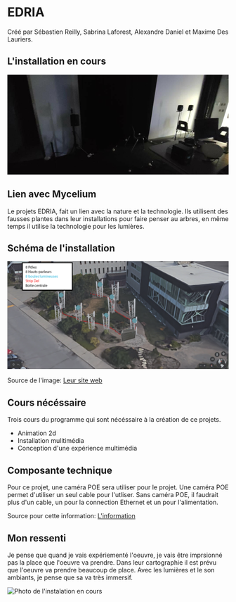 # EDRIA
Créé par Sébastien Reilly, Sabrina Laforest, Alexandre Daniel et Maxime Des Lauriers.

## L'installation en cours
![Photo de l'instalation en cours](medias/oeuvre_nexum.jpg)

## Lien avec Mycelium
Le projets EDRIA, fait un lien avec la nature et la technologie. Ils utilisent des fausses plantes dans leur installations pour faire penser au arbres, en même temps il utilise la technologie pour les lumières.
## Schéma de l'installation
![Photo de l'instalation en cours](medias/shema_installation.png)

Source de l'image: [Leur site web](https://tim-montmorency.com/2023/projets/EDRIA/docs/web/preproduction.html)

## Cours nécéssaire
Trois cours du programme qui sont nécéssaire à la création de ce projets.
* Animation 2d
* Installation mulitimédia
* Conception d'une expérience multimédia
## Composante technique
Pour ce projet, une caméra POE sera utiliser pour le projet. Une caméra POE permet d'utiliser un seul cable pour l'utliser. Sans caméra POE, il faudrait plus d'un cable, un pour la connection Ethernet et un pour l'alimentation.

Source pour cette information: [L'information](https://www.trendnet.com/langfr/poe-cameras-guide-beginners#:~:text=Que%20sont%20les%20cam%C3%A9ras%20de,autre%20pour%20l'alimentation%20%C3%A9lectrique.)

## Mon ressenti 
Je pense que quand je vais expériementé l'oeuvre, je vais être imprsionné pas la place que l'oeuvre va prendre. Dans leur cartographie il est prévu que l'oeuvre va prendre beaucoup de place. Avec les lumières et le son ambiants, je pense que sa va très immersif.

![Photo de l'instalation en cours](medias/cartographie.png)



